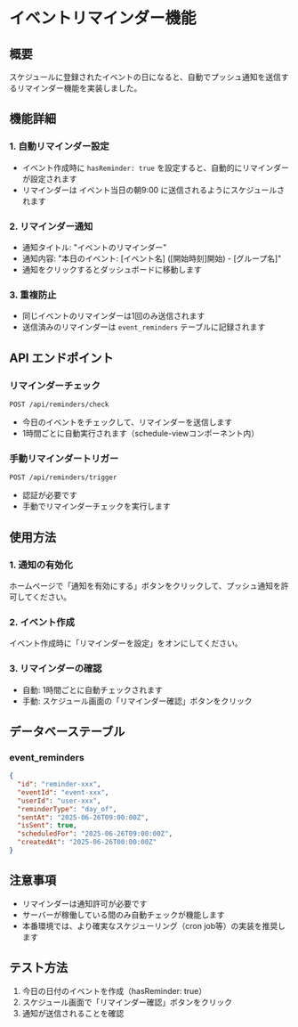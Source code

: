 # イベントリマインダー機能

## 概要
スケジュールに登録されたイベントの日になると、自動でプッシュ通知を送信するリマインダー機能を実装しました。

## 機能詳細

### 1. 自動リマインダー設定
- イベント作成時に `hasReminder: true` を設定すると、自動的にリマインダーが設定されます
- リマインダーは イベント当日の朝9:00 に送信されるようにスケジュールされます

### 2. リマインダー通知
- 通知タイトル: "イベントのリマインダー"
- 通知内容: "本日のイベント: [イベント名] ([開始時刻]開始) - [グループ名]"
- 通知をクリックするとダッシュボードに移動します

### 3. 重複防止
- 同じイベントのリマインダーは1回のみ送信されます
- 送信済みのリマインダーは `event_reminders` テーブルに記録されます

## API エンドポイント

### リマインダーチェック
```
POST /api/reminders/check
```
- 今日のイベントをチェックして、リマインダーを送信します
- 1時間ごとに自動実行されます（schedule-viewコンポーネント内）

### 手動リマインダートリガー
```
POST /api/reminders/trigger
```
- 認証が必要です
- 手動でリマインダーチェックを実行します

## 使用方法

### 1. 通知の有効化
ホームページで「通知を有効にする」ボタンをクリックして、プッシュ通知を許可してください。

### 2. イベント作成
イベント作成時に「リマインダーを設定」をオンにしてください。

### 3. リマインダーの確認
- 自動: 1時間ごとに自動チェックされます
- 手動: スケジュール画面の「リマインダー確認」ボタンをクリック

## データベーステーブル

### event_reminders
```json
{
  "id": "reminder-xxx",
  "eventId": "event-xxx",
  "userId": "user-xxx",
  "reminderType": "day_of",
  "sentAt": "2025-06-26T09:00:00Z",
  "isSent": true,
  "scheduledFor": "2025-06-26T09:00:00Z",
  "createdAt": "2025-06-26T00:00:00Z"
}
```

## 注意事項
- リマインダーは通知許可が必要です
- サーバーが稼働している間のみ自動チェックが機能します
- 本番環境では、より確実なスケジューリング（cron job等）の実装を推奨します

## テスト方法
1. 今日の日付のイベントを作成（hasReminder: true）
2. スケジュール画面で「リマインダー確認」ボタンをクリック
3. 通知が送信されることを確認
